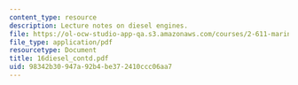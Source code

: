 ```yaml
---
content_type: resource
description: Lecture notes on diesel engines.
file: https://ol-ocw-studio-app-qa.s3.amazonaws.com/courses/2-611-marine-power-and-propulsion-fall-2006/98342b30947a92b4be372410ccc06aa7_16diesel_contd.pdf
file_type: application/pdf
resourcetype: Document
title: 16diesel_contd.pdf
uid: 98342b30-947a-92b4-be37-2410ccc06aa7
---
```

